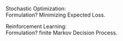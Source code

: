 Stochastic Optimization: <br>
Formulation? Minimizing Expected Loss.

Reinforcement Learning: <br>
Formulation? finite Markov Decision Process.

